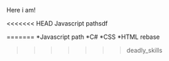 Here i am!

<<<<<<< HEAD
Javascript pathsdf

=======
*Javascript path
*C#
*CSS
*HTML
rebase
>>>>>>> deadly_skills
